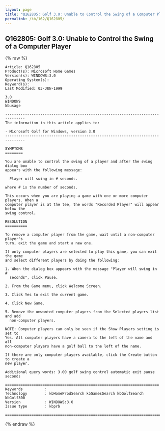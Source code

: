 ```yaml
---
layout: page
title: "Q162805: Golf 3.0: Unable to Control the Swing of a Computer Player"
permalink: /kb/162/Q162805/
---
```


## Q162805: Golf 3.0: Unable to Control the Swing of a Computer Player

{% raw %}

	Article: Q162805
	Product(s): Microsoft Home Games
	Version(s): WINDOWS:3.0
	Operating System(s): 
	Keyword(s): 
	Last Modified: 03-JUN-1999
	
	3.0
	WINDOWS
	kbusage
	
	-------------------------------------------------------------------------------
	The information in this article applies to:
	
	- Microsoft Golf for Windows, version 3.0 
	-------------------------------------------------------------------------------
	
	SYMPTOMS
	========
	
	You are unable to control the swing of a player and after the swing dialog box
	appears with the following message:
	
	  Player will swing in # seconds.
	
	where # is the number of seconds.
	
	This occurs when you are playing a game with one or more computer players. When a
	computer player is at the tee, the words "Recorded Player" will appear below the
	swing control.
	
	RESOLUTION
	==========
	
	To remove a computer player from the game, wait until a non-computer player's
	turn, exit the game and start a new one.
	
	If only computer players are selected to play this game, you can exit the game
	and select different players by doing the following:
	
	1. When the dialog box appears with the message "Player will swing in #
	  seconds", click Pause.
	
	2. From the Game menu, click Welcome Screen.
	
	3. Click Yes to exit the current game.
	
	4. Click New Game.
	
	5. Remove the unwanted computer players from the Selected players list and add
	  non-computer players.
	
	NOTE: Computer players can only be seen if the Show Players setting is set to
	Yes. All computer players have a camera to the left of the name and all
	non-computer players have a golf ball to the left of the name.
	
	If there are only computer players available, click the Create button to create a
	new player.
	
	Additional query words: 3.00 golf swing control automatic exit pause seconds
	
	======================================================================
	Keywords          :  
	Technology        : kbHomeProdSearch kbGamesSearch kbGolfSearch kbGolf300
	Version           : WINDOWS:3.0
	Issue type        : kbprb
	
	=============================================================================
	

{% endraw %}
